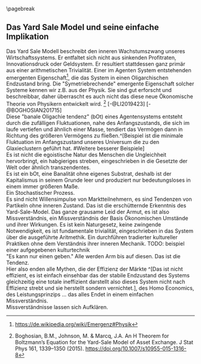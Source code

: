 \pagebreak

## Das Yard Sale Model und seine einfache Implikation

Das Yard Sale Modell beschreibt den inneren Wachstumszwang unseres Wirtschaftssystems. Er entfaltet sich nicht aus sinkenden Profitraten, Innovationsdruck oder Geldsystem. Er resultiert stattdessen ganz primär aus einer arithmetischen Trivialität. Einer im Agenten System entstehenden emergenten Eigenschaft[^10_20_eE1], die das System in einen Oligarchischen Endzustand bring. Die "Symetriebrechende" emergente Eigenschaft solcher Systeme kennen wir z.B. aus der Physik. Sie sind gut erforscht und beschreibbar, daher überrascht es auch nicht das diese neue Ökonomische Theorie von Physikern entwickelt wird. [^10_20_ys_2015] [-@LI2019423] [-@BOGHOSIAN201715]  
Diese "banale Oligachie tendenz" (bOt) eines Agentensystems entsteht durch die zufälligen Fluktuationen, nahe des Anfangszustands, die sich im laufe vertiefen und ähnlich einer Masse, tendiert das Vermögen dann in Richtung des größeren Vermögens zu fließen.^[Beispiel ist die minimale Fluktuation im Anfangszustand unseres Universum die zu den Glaxieclustern geführt hat. #Weitere besserer Beispiele]  
Es ist nicht die egoistische Natur des Menschen die Ungleichheit hervorbringt, ein habgieriges streben, eingeschrieben in die Gesetzte der Welt oder ähnlich transzendentes.  
Es ist ein bOt, eine Banalität ohne eigenes Substrat, deshalb ist der Kapitalismus in seinem Grunde leer und produziert nur bedeutungsloses in einem immer größeren Maße.  
Ein Stochastischer Prozess.  
Es sind nicht Willensimpulse von Marktteilnehmern, es sind Tendenzen von Partikeln ohne inneren Zustand. Das ist die erschütternde Erkenntnis des Yard-Sale-Model. Das ganze grausame Leid der Armut, es ist also Missverständnis, ein Missverständnis der Basis Ökonomischen Umstände und ihrer Wirkungen. Es ist kein Naturgesetz, keine zwingende Notwendigkeit, es ist fundamentale trivialität, eingeschrieben in das System über die ausgeführte Aritmethik. Ein durchführen tradierter kultureller Praktiken ohne dem Verständnis ihrer inneren Mechanik. TODO: beispiel einer aufgegebenen kulturtechnik   
"Es kann nur einen geben." Alle werden Arm bis auf diesen. Das ist die Tendenz.  
Hier also enden alle Mythen, die der Effizienz der Märkte ^[Das ist nicht effizient, es ist einfach einsehbar das der stabile Endzustand des Systems gleichzeitig eine totale ineffizient darstellt also dieses System nicht nach Effizienz strebt und sie herstellt sondern vernichtet.], des Homo Economics, des Leistungsprinzips ... das alles Endet in einem einfachen Missverständnis.  
Missverständnisse lassen sich Aufklären.



[^10_20_eE1]: https://de.wikipedia.org/wiki/Emergenz#Physik

[^10_20_ys_2015]: Boghosian, B.M., Johnson, M. & Marcq, J.A. An H Theorem for Boltzmann’s Equation for the Yard-Sale Model of Asset Exchange. J Stat Phys 161, 1339–1350 (2015). https://doi.org/10.1007/s10955-015-1316-8


